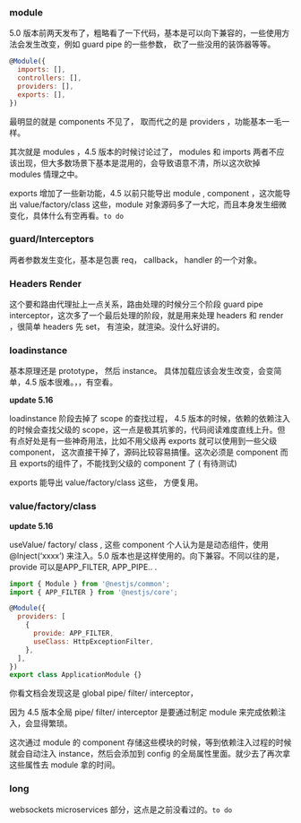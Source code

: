 ### module 

5.0 版本前两天发布了，粗略看了一下代码，基本是可以向下兼容的，一些使用方法会发生改变，例如 guard pipe 的一些参数， 砍了一些没用的装饰器等等。

```js
@Module({
  imports: [],
  controllers: [],
  providers: [],
  exports: [],
})
```

最明显的就是 components 不见了，  取而代之的是 providers ，功能基本一毛一样。

其次就是 modules ，4.5 版本的时候讨论过了， modules 和 imports 两者不应该出现，但大多数场景下基本是混用的，会导致语意不清，所以这次砍掉 modules 情理之中。

exports 增加了一些新功能，4.5 以前只能导出 module , component ，这次能导出 value/factory/class 这些，module 对象源码多了一大坨，而且本身发生细微变化，具体什么有空再看。`to do`

### guard/Interceptors

两者参数发生变化，基本是包裹 req， callback， handler 的一个对象。

### Headers Render

这个要和路由代理扯上一点关系，路由处理的时候分三个阶段 guard pipe interceptor，这次多了一个最后处理的阶段，就是用来处理  headers 和 render ，很简单 headers 先 set， 有渲染，就渲染。没什么好讲的。

### loadinstance 

基本原理还是 prototype， 然后 instance。 具体加载应该会发生改变，会变简单，4.5 版本很难。，，有空看。

**update 5.16** 

loadinstance 阶段去掉了 scope 的查找过程， 4.5 版本的时候，依赖的依赖注入的时候会查找父级的 scope，这一点是极其坑爹的，代码阅读难度直线上升。但有点好处是有一些神奇用法，比如不用父级再 exports 就可以使用到一些父级 component， 这次直接干掉了，源码比较容易搞懂。这次必须是 component 而且 exports的组件了，不能找到父级的 component 了 ( 有待测试)

exports 能导出 value/factory/class 这些， 方便复用。

### value/factory/class 

**update 5.16** 

useValue/ factory/ class , 这些 component 个人认为是是动态组件，使用 @Inject(‘xxxx’) 来注入。5.0 版本也是这样使用的。向下兼容。不同以往的是，provide 可以是APP_FILTER, APP_PIPE.. .

```js
import { Module } from '@nestjs/common';
import { APP_FILTER } from '@nestjs/core';

@Module({
  providers: [
    {
      provide: APP_FILTER,
      useClass: HttpExceptionFilter,
    },
  ],
})
export class ApplicationModule {}
```

你看文档会发现这是 global pipe/ filter/ interceptor，

因为 4.5 版本全局 pipe/ filter/ interceptor 是要通过制定 module 来完成依赖注入，会显得繁琐。

这次通过 module 的 component 存储这些模块的时候，等到依赖注入过程的时候就会自动注入 instance，然后会添加到 config 的全局属性里面。就少去了再次拿这些属性去 module 拿的时间。

### long 

websockets microservices 部分，这点是之前没看过的。`to do`

